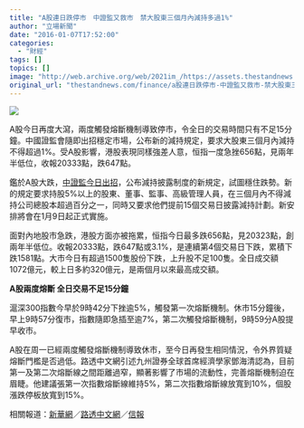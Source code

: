 ```yaml
---
title: "A股連日跌停市　中證監又救市　禁大股東三個月內減持多過1%"
author: "立場新聞"
date: "2016-01-07T17:52:00"
categories:
  - "財經"
tags: []
topics: []
image: "http://web.archive.org/web/2021im_/https://assets.thestandnews.com/media/photos/fallen-a_8pICy.png"
original_url: "thestandnews.com/finance/a股連日跌停市-中證監又救市-禁大股東三個月內減持多過1"
---
```

![](http://web.archive.org/web/2021im_/https://assets.thestandnews.com/media/photos/fallen-a_8pICy.png)

A股今日再度大瀉，兩度觸發熔斷機制導致停市，令全日的交易時間只有不足15分鐘。中國證監會隨即出招穩定市場，公布新的減持規定，要求大股東三個月內減持不得超過1%。受A股影響，港股表現同樣強差人意，恒指一度急挫656點，見兩年半低位，收報20333點，跌647點。

鑑於A股大跌，[中證監今日出招](http://web.archive.org/web/20210707234514/http://www.csrc.gov.cn/pub/newsite/zjhxwfb/xwdd/201601/t20160107_289586.html)，公布減持披露制度的新規定，試圖穩住跌勢。新的規定要求持股5%以上的股東、董事、監事、高級管理人員，在三個月內不得減持公司總股本超過百分之一，同時又要求他們提前15個交易日披露減持計劃。新安排將會在1月9日起正式實施。

面對內地股巿急跌，港股方面亦被拖累，恒指今日最多跌656點，見20323點，創兩年半低位。收報20333點，跌647點或3.1%，是連續第4個交易日下跌，累積下跌1581點。大市今日有超過1500隻股份下跌，上升股不足100隻。全日成交額1072億元，較上日多約320億元，是兩個月以來最高成交額。

**A股兩度熔斷 全日交易不足15分鐘**

滬深300指數今早於9時42分下挫逾5%，觸發第一次熔斷機制。休市15分鐘後，早上9時57分復市，指數隨即急插至逾7%，第二次觸發熔斷機制，9時59分A股提早收市。

A股在周一已經兩度觸發熔斷機制導致休市，至今日再發生相同情況，令外界質疑熔斷門檻是否過低。路透中文網引述九州證券全球首席經濟學家鄧海清認為，目前第一及第二次熔斷線之間距離過窄，顯著影響了市場的流動性，完善熔斷機制迫在眉睫。他建議張第一次指數熔斷線維持5%，第二次指數熔斷線放寬到10%，個股漲跌停板放寬到15%。

相關報道：[新華網](http://web.archive.org/web/20210707234514/http://news.xinhuanet.com/fortune/2016-01/07/c_128604905.htm)／[路透中文網](http://web.archive.org/web/20210707234514/http://cn.reuters.com/article/cn-stx-view-idCNKBS0UL0NS20160107)／[信報](http://web.archive.org/web/20210707234514/http://www2.hkej.com/instantnews/stock/article/1217758/%E6%B8%AF%E8%82%A1%E5%9B%9B%E9%80%A3%E8%B7%8C%E8%92%B8%E7%99%BC1581%E9%BB%9E+%E5%89%B5%E5%85%A9%E5%B9%B4%E5%8D%8A%E4%BD%8E%E4%BD%8D)